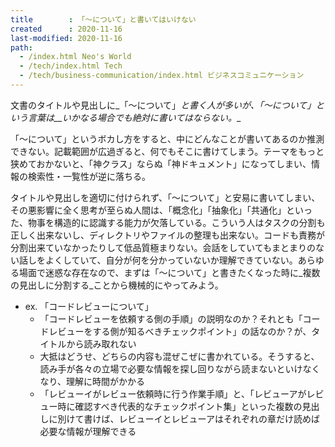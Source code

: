 ```yaml
---
title        : 「〜について」と書いてはいけない
created      : 2020-11-16
last-modified: 2020-11-16
path:
  - /index.html Neo's World
  - /tech/index.html Tech
  - /tech/business-communication/index.html ビジネスコミュニケーション
---
```


文書のタイトルや見出しに_「～について」_と書く人が多いが、「～について」という言葉は__いかなる場合でも絶対に書いてはならない。__

「～について」というボカし方をすると、中にどんなことが書いてあるのか推測できない。記載範囲が広過ぎると、何でもそこに書けてしまう。テーマをもっと狭めておかないと、「神クラス」ならぬ「神ドキュメント」になってしまい、情報の検索性・一覧性が逆に落ちる。

タイトルや見出しを適切に付けられず、「～について」と安易に書いてしまい、その悪影響に全く思考が至らぬ人間は、「概念化」「抽象化」「共通化」といった、物事を構造的に認識する能力が欠落している。こういう人はタスクの分割も正しく出来ないし、ディレクトリやファイルの整理も出来ない。コードも責務が分割出来ていなかったりして低品質極まりない。会話をしていてもまとまりのない話しをよくしていて、自分が何を分かっていないか理解できていない。あらゆる場面で迷惑な存在なので、まずは「～について」と書きたくなった時に_複数の見出しに分割する_ことから機械的にやってみよう。

- ex. 「コードレビューについて」
  - 「コードレビューを依頼する側の手順」の説明なのか？それとも「コードレビューをする側が知るべきチェックポイント」の話なのか？が、タイトルから読み取れない
  - 大抵はどうせ、どちらの内容も混ぜこぜに書かれている。そうすると、読み手が各々の立場で必要な情報を探し回りながら読まないといけなくなり、理解に時間がかかる
  - 「レビューイがレビュー依頼時に行う作業手順」と、「レビューアがレビュー時に確認すべき代表的なチェックポイント集」といった複数の見出しに別けて書けば、レビューイとレビューアはそれぞれの章だけ読めば必要な情報が理解できる
